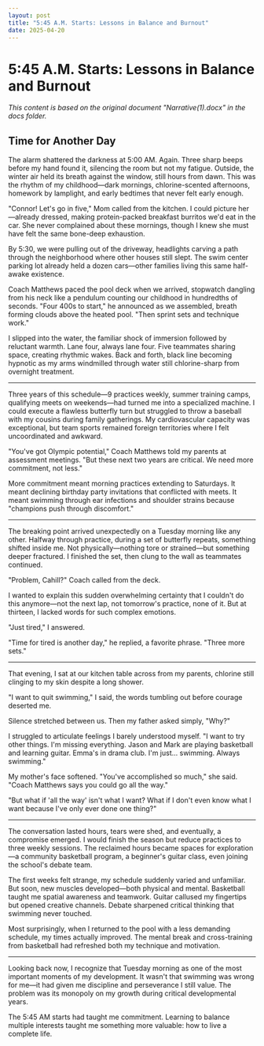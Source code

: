 ```yaml
---
layout: post
title: "5:45 A.M. Starts: Lessons in Balance and Burnout"
date: 2025-04-20
---
```


# 5:45 A.M. Starts: Lessons in Balance and Burnout

*This content is based on the original document "Narrative(1).docx" in the docs folder.*

## Time for Another Day

The alarm shattered the darkness at 5:00 AM. Again. Three sharp beeps before my hand found it, silencing the room but not my fatigue. Outside, the winter air held its breath against the window, still hours from dawn. This was the rhythm of my childhood—dark mornings, chlorine-scented afternoons, homework by lamplight, and early bedtimes that never felt early enough.

"Connor! Let's go in five," Mom called from the kitchen. I could picture her—already dressed, making protein-packed breakfast burritos we'd eat in the car. She never complained about these mornings, though I knew she must have felt the same bone-deep exhaustion.

By 5:30, we were pulling out of the driveway, headlights carving a path through the neighborhood where other houses still slept. The swim center parking lot already held a dozen cars—other families living this same half-awake existence.

Coach Matthews paced the pool deck when we arrived, stopwatch dangling from his neck like a pendulum counting our childhood in hundredths of seconds. "Four 400s to start," he announced as we assembled, breath forming clouds above the heated pool. "Then sprint sets and technique work."

I slipped into the water, the familiar shock of immersion followed by reluctant warmth. Lane four, always lane four. Five teammates sharing space, creating rhythmic wakes. Back and forth, black line becoming hypnotic as my arms windmilled through water still chlorine-sharp from overnight treatment.

---

Three years of this schedule—9 practices weekly, summer training camps, qualifying meets on weekends—had turned me into a specialized machine. I could execute a flawless butterfly turn but struggled to throw a baseball with my cousins during family gatherings. My cardiovascular capacity was exceptional, but team sports remained foreign territories where I felt uncoordinated and awkward.

"You've got Olympic potential," Coach Matthews told my parents at assessment meetings. "But these next two years are critical. We need more commitment, not less."

More commitment meant morning practices extending to Saturdays. It meant declining birthday party invitations that conflicted with meets. It meant swimming through ear infections and shoulder strains because "champions push through discomfort."

---

The breaking point arrived unexpectedly on a Tuesday morning like any other. Halfway through practice, during a set of butterfly repeats, something shifted inside me. Not physically—nothing tore or strained—but something deeper fractured. I finished the set, then clung to the wall as teammates continued.

"Problem, Cahill?" Coach called from the deck.

I wanted to explain this sudden overwhelming certainty that I couldn't do this anymore—not the next lap, not tomorrow's practice, none of it. But at thirteen, I lacked words for such complex emotions.

"Just tired," I answered.

"Time for tired is another day," he replied, a favorite phrase. "Three more sets."

---

That evening, I sat at our kitchen table across from my parents, chlorine still clinging to my skin despite a long shower.

"I want to quit swimming," I said, the words tumbling out before courage deserted me.

Silence stretched between us. Then my father asked simply, "Why?"

I struggled to articulate feelings I barely understood myself. "I want to try other things. I'm missing everything. Jason and Mark are playing basketball and learning guitar. Emma's in drama club. I'm just... swimming. Always swimming."

My mother's face softened. "You've accomplished so much," she said. "Coach Matthews says you could go all the way."

"But what if 'all the way' isn't what I want? What if I don't even know what I want because I've only ever done one thing?"

---

The conversation lasted hours, tears were shed, and eventually, a compromise emerged. I would finish the season but reduce practices to three weekly sessions. The reclaimed hours became spaces for exploration—a community basketball program, a beginner's guitar class, even joining the school's debate team.

The first weeks felt strange, my schedule suddenly varied and unfamiliar. But soon, new muscles developed—both physical and mental. Basketball taught me spatial awareness and teamwork. Guitar callused my fingertips but opened creative channels. Debate sharpened critical thinking that swimming never touched.

Most surprisingly, when I returned to the pool with a less demanding schedule, my times actually improved. The mental break and cross-training from basketball had refreshed both my technique and motivation.

---

Looking back now, I recognize that Tuesday morning as one of the most important moments of my development. It wasn't that swimming was wrong for me—it had given me discipline and perseverance I still value. The problem was its monopoly on my growth during critical developmental years.

The 5:45 AM starts had taught me commitment. Learning to balance multiple interests taught me something more valuable: how to live a complete life.